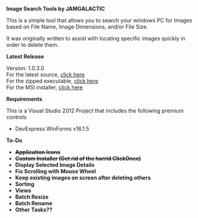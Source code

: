 <b>Image Search Tools by JAMGALACTIC</b>
<p>This is a simple tool that allows you to search your windows PC for Images 
based on File Name, Image Dimensions, and/or File Size.</p>
<p>It was originally written to assist with locating specific images quickly 
in order to delete them.</p>
<b>Latest Release</b>
<p>Version: 1.0.3.0<br>
For the latest source, <a href="http://jamgalactic.com/applications/IST/1.0.3.0/IST_Source_1.0.3.0.zip">click here</a><br>
For the zipped executable, <a href="http://jamgalactic.com/applications/IST/1.0.3.0/IST_1.0.3.0.zip">click here</a><br>
For the MSI installer, <a href="http://jamgalactic.com/applications/IST/1.0.3.0/ISTSetup.msi">click here</a></p>
<b>Requirements</b>
<p>This is a Visual Studio 2012 Project that includes the following premium controls</p>
<ul>
<li>DevExpress WinForms v16.1.5</li>
</ul>
<b>To-Do<b>
<ul>
<li><del>Application Icons</del></li>
<li><del>Custom Installer (Get rid of the horrid ClickOnce)</del></li>
<li>Display Selected Image Details</li>
<li>Fix Scrolling with Mouse Wheel</li>
<li>Keep existing images on screen after deleting others</li>
<li>Sorting</li>
<li>Views</li>
<li>Batch Resize</li>
<li>Batch Rename</li>
<li>Other Tasks??</li>
</ul>